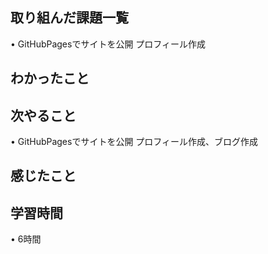 ## 取り組んだ課題一覧
• GitHubPagesでサイトを公開
プロフィール作成


## わかったこと


## 次やること
•  GitHubPagesでサイトを公開
プロフィール作成、ブログ作成

## 感じたこと


## 学習時間
• 6時間